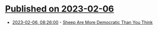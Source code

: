 # [Published on 2023-02-06](index.md)

* [2023-02-06, 08:26:00](https://soylentnews.org/article.pl?sid=23/02/05/101230&from=rss) - [Sheep Are More Democratic Than You Think](https://soylentnews.org/article.pl?sid=23/02/05/101230&from=rss)
